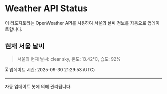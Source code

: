 
# Weather API Status

이 리포지토리는 OpenWeather API를 사용하여 서울의 날씨 정보를 자동으로 업데이트합니다.

## 현재 서울 날씨
> 서울의 현재 날씨: clear sky, 온도: 18.42°C, 습도: 92%

⏳ 업데이트 시간: 2025-09-30 21:29:53 (UTC)

---
자동 업데이트 봇에 의해 관리됩니다.
